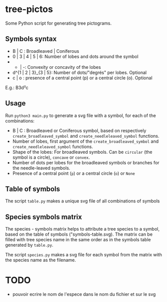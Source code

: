 tree-pictos
============

Some Python script for generating tree pictograms.

## Symbols syntax

- B | C : Broadleaved | Coniferous
- 0 | 3 | 4 | 5 | 6: Number of lobes and dots around the symbol
- + | -: Convexity or concavity of the lobes
- d^{1 | 2 | 3}_{3 | 5}: Number of dots/"degrés" per lobes. Optional
- c | o : presence of a central point (p) or a central circle (o). Optional

E.g.: B3d²c

## Usage

Run `python3 main.py` to generate a svg file with a symbol, for each of the combinations:

- B | C : Broadleaved or Coniferous symbol, based on respectively `create_broadleaved_symbol` and `create_needleleaved_symbol` functions.
- Number of lobes, first argument of the `create_broadleaved_symbol` and `create_needleleaved_symbol` functions.
- Shape of the lobes: For broadleaved symbols. Can be `circular` (the symbol is a circle), `concave` or `convex`.
- Number of dots per lobes for the broadleaved symbols or branches for the needle-leaved symbols.
- Presence of a central point (`p`) or a central circle (`o`) or `None`

## Table of symbols

The script `table.py` makes a unique svg file of all combinations of symbols

## Species symbols matrix

The species - symbols matrix helps to attribute a tree species to a symbol, based on the table of symbols ("symbols-table.svg). The matrix can be filled with tree species name in the same order as in the symbols table generated by `table.py`.

The script `species.py` makes a svg file for each symbol from the matrix with the species name as the filename.


# TODO

- pouvoir ecrire le nom de l'espece dans le nom du fichier et sur le svg


